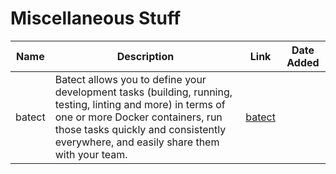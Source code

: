 # Miscellaneous Stuff

|  Name  |                                                                                                               Description                                                                                                               |             Link              | Date Added |
| ------ | --------------------------------------------------------------------------------------------------------------------------------------------------------------------------------------------------------------------------------------- | ----------------------------- | ---------- |
| batect | Batect allows you to define your development tasks (building, running, testing, linting and more) in terms of one or more Docker containers, run those tasks quickly and consistently everywhere, and easily share them with your team. | [batect](https://batect.dev/) |            |
